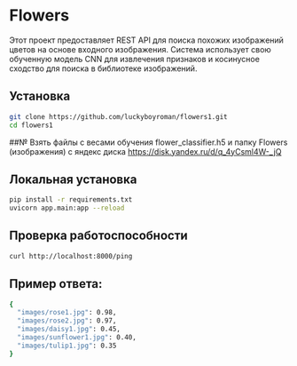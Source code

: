 # Flowers

Этот проект предоставляет REST API для поиска похожих изображений цветов на основе входного изображения. Система использует свою обученную модель CNN для извлечения признаков и косинусное сходство для поиска в библиотеке изображений.

## Установка

```bash
git clone https://github.com/luckyboyroman/flowers1.git
cd flowers1
```
##№ Взять файлы с весами обучения flower_classifier.h5 и папку Flowers (изображения) с яндекс диска https://disk.yandex.ru/d/q_4yCsml4W-_jQ
## Локальная установка

```bash
pip install -r requirements.txt
uvicorn app.main:app --reload
```

## Проверка работоспособности
```bash
curl http://localhost:8000/ping
```
## Пример ответа:
```bash
{
  "images/rose1.jpg": 0.98,
  "images/rose2.jpg": 0.97,
  "images/daisy1.jpg": 0.45,
  "images/sunflower1.jpg": 0.40,
  "images/tulip1.jpg": 0.35
}
```
